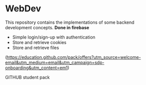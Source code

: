 # WebDev
This repository contains the implementations of some backend development concepts.
**Done in firebase**
- Simple login/sign-up with authentication
- Store and retrieve cookies
- Store and retrieve files 

(https://education.github.com/pack/offers?utm_source=welcome-email&utm_medium=email&utm_campaign=sdp-onboarding&utm_content=em1)

GITHUB student pack
